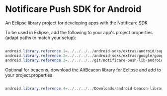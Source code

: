 # Notificare Push SDK for Android

An Eclipse library project for developing apps with the Notificare SDK

To be used in Exlipse, add the following to your app's project.properties (adapt paths to match your setup):

```java

android.library.reference.1=../../../../android-sdks/extras/android/support/v7/appcompat
android.library.reference.2=../../../../android-sdks/extras/google/google_play_services/libproject/google-play-services_lib
android.library.reference.3=../../../../git/notificare-push-lib-android/SDK

```

Optional for beacons, download the AltBeacon library for Eclipse and add to your project.properties

```java

android.library.reference.4=../../../../Downloads/android-beacon-library

```

